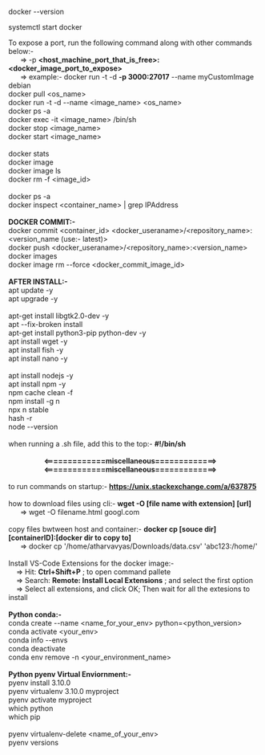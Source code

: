 docker --version

systemctl start docker

To expose a port, run the following command along with other commands below:- <br />
&nbsp;&nbsp;&nbsp;&nbsp;&nbsp;&nbsp;=> -p <b><host_machine_port_that_is_free>:<docker_image_port_to_expose></b> <br />
&nbsp;&nbsp;&nbsp;&nbsp;&nbsp;&nbsp;=> example:- docker run -t -d <b>-p 3000:27017</b> --name myCustomImage debian <br />
docker pull <os_name> <br />
docker run -t -d --name <image_name> <os_name> <br />
docker ps -a<br />
docker exec -it <image_name> /bin/sh <br />
docker stop <image_name> <br />
docker start <image_name> <br />
<br />
docker stats
<br />
docker image <br />
docker image ls <br />
docker rm -f <image_id> <br />
<br />
docker ps -a <br />
docker inspect <container_name> | grep IPAddress <br />
<br /> 
<b>DOCKER COMMIT:- </b><br />
docker commit <container_id> <docker_useraname>/<repository_name>:<version_name (use:- latest)><br />
docker push  <docker_useraname>/<repository_name>:<version_name> <br/>
docker images <br/>
docker image rm --force <docker_commit_image_id> <br/>
<br /> 
<b>AFTER INSTALL:- </b><br />
apt update -y <br />
apt upgrade -y <br /> 
<br />
apt-get install libgtk2.0-dev -y <br />
apt --fix-broken install <br />
apt-get install python3-pip python-dev -y <br />
apt install wget -y <br />
apt install fish -y <br />
apt install nano -y <br />
<br />
apt install nodejs -y <br />
apt install npm -y <br />
npm cache clean -f <br />
npm install -g n <br />
npx n stable <br />
hash -r <br />
node --version <br />
<br />
when running a .sh file, add this to the top:-  <b>#!/bin/sh</b>
<br /><br />
&nbsp;&nbsp;&nbsp;&nbsp;&nbsp;&nbsp;&nbsp;&nbsp;&nbsp;&nbsp;&nbsp;&nbsp;&nbsp;&nbsp;&nbsp;&nbsp;&nbsp;&nbsp;<b><=============miscellaneous=============></b><br />
&nbsp;&nbsp;&nbsp;&nbsp;&nbsp;&nbsp;&nbsp;&nbsp;&nbsp;&nbsp;&nbsp;&nbsp;&nbsp;&nbsp;&nbsp;&nbsp;&nbsp;&nbsp;<b><=============miscellaneous=============></b>
<br /><br />
to run commands on startup:-  <b>https://unix.stackexchange.com/a/637875</b>
<br /><br />
how to download files using cli:- <b>wget -O [file name with extension] [url]</b>
<br />
&nbsp;&nbsp;&nbsp;&nbsp;&nbsp;&nbsp;=> wget -O filename.html googl.com
<br /><br />
copy files bwtween host and container:- <b>docker cp [souce dir] [containerID]:[docker dir to copy to]</b>
<br />
&nbsp;&nbsp;&nbsp;&nbsp;&nbsp;&nbsp;=> docker cp '/home/atharvavyas/Downloads/data.csv' 'abc123:/home/'
<br /><br />
Install VS-Code Extensions for the docker image:- <br />
&nbsp;&nbsp;&nbsp; => Hit: <b>Ctrl+Shift+P</b> ; to open command pallete <br />
&nbsp;&nbsp;&nbsp; => Search: <b>Remote: Install Local Extensions</b> ; and select the first option<br />
&nbsp;&nbsp;&nbsp; => Select all extensions, and click OK; Then wait for all the extesions to install
<br /><br />
<b>Python conda:- </b> <br /> 
conda create --name <name_for_your_env> python=<python_version> <br />
conda activate <your_env> <br />
conda info --envs <br />
conda deactivate <br />
conda env remove -n <your_environment_name>
<br /><br />
<b>Python pyenv Virtual Enviornment:- </b> <br /> 
pyenv install 3.10.0 <br />
pyenv virtualenv 3.10.0 myproject <br />
pyenv activate myproject <br />
which python <br />
which pip <br />
<br />
pyenv virtualenv-delete <name_of_your_env> <br />
pyenv versions <br />
